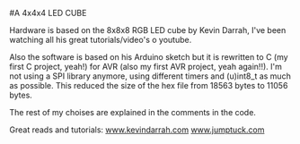 #A 4x4x4 LED CUBE

Hardware is based on the 8x8x8 RGB LED cube by Kevin Darrah,
I've been watching all his great tutorials/video's o youtube.

Also the software is based on his Arduino sketch but it is rewritten
to C (my first C project, yeah!) for AVR (also my first AVR project, yeah
again!!).
I'm not using a SPI library anymore, using different timers and (u)int8_t as much
as possible. This reduced the size of the hex file from 18563 bytes to 11056 bytes.

The rest of my choises are explained in the comments in the code.

Great reads and tutorials:
www.kevindarrah.com
www.jumptuck.com
